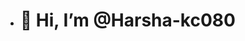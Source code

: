 - # 👋 Hi, I’m @Harsha-kc080



<!---
Harsha-kc080/Harsha-kc080 is a ✨ special ✨ repository because its `README.md` (this file) appears on your GitHub profile.
You can click the Preview link to take a look at your changes.
--->
